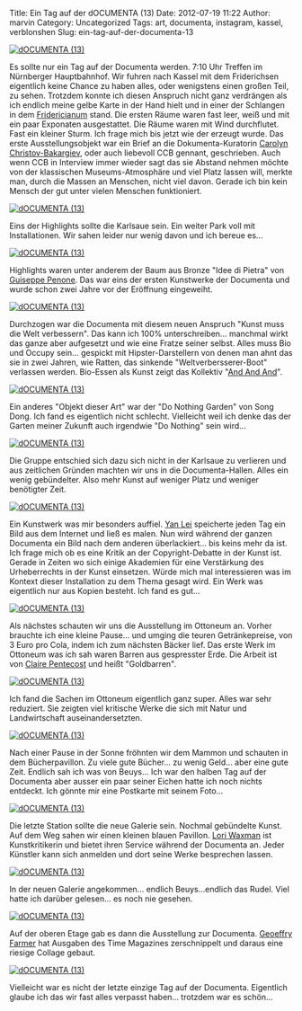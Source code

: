 Title: Ein Tag auf der dOCUMENTA (13)
Date: 2012-07-19 11:22
Author: marvin
Category: Uncategorized
Tags: art, documenta, instagram, kassel, verblonshen
Slug: ein-tag-auf-der-documenta-13

[![dOCUMENTA (13)](http://farm8.staticflickr.com/7113/7602311234_a1d4a279e1_z.jpg)](http://www.flickr.com/photos/marvinxsteadfast/7602311234/ "dOCUMENTA (13) by marvinxsteadfast, on Flickr, via Patr")

Es sollte nur ein Tag auf der Documenta werden. 7:10 Uhr Treffen im
Nürnberger Hauptbahnhof. Wir fuhren nach Kassel mit dem Friderichsen
eigentlich keine Chance zu haben alles, oder wenigstens einen großen
Teil, zu sehen. Trotzdem konnte ich diesen Anspruch nicht ganz
verdrängen als ich endlich meine gelbe Karte in der Hand hielt und in
einer der Schlangen in dem
[Fridericianum](http://de.wikipedia.org/wiki/Fridericianum_(Kassel))
stand. Die ersten Räume waren fast leer, weiß und mit ein paar Exponaten
ausgestattet. Die Räume waren mit Wind durchflutet. Fast ein kleiner
Sturm. Ich frage mich bis jetzt wie der erzeugt wurde. Das erste
Ausstellungsobjekt war ein Brief an die Dokumenta-Kuratorin [Carolyn
Christov-Bakargiev](http://de.wikipedia.org/wiki/Carolyn_Christov-Bakargiev),
oder auch liebevoll CCB gennant, geschrieben. Auch wenn CCB in Interview
immer wieder sagt das sie Abstand nehmen möchte von der klassischen
Museums-Atmosphäre und viel Platz lassen will, merkte man, durch die
Massen an Menschen, nicht viel davon. Gerade ich bin kein Mensch der gut
unter vielen Menschen funktioniert.

[![dOCUMENTA (13)](http://farm9.staticflickr.com/8287/7602309502_fe93d827e9_z.jpg)](http://www.flickr.com/photos/marvinxsteadfast/7602309502/ "dOCUMENTA (13) by marvinxsteadfast, on Flickr, via Patr")

Eins der Highlights sollte die Karlsaue sein. Ein weiter Park voll mit
Installationen. Wir sahen leider nur wenig davon und ich bereue es...

[![dOCUMENTA (13)](http://farm9.staticflickr.com/8288/7602310024_36e6d3dc14_z.jpg)](http://www.flickr.com/photos/marvinxsteadfast/7602310024/ "dOCUMENTA (13) by marvinxsteadfast, on Flickr, via Patr")

Highlights waren unter anderem der Baum aus Bronze "Idee di Pietra" von
[Guiseppe Penone](http://de.wikipedia.org/wiki/Giuseppe_Penone). Das war
eins der ersten Kunstwerke der Documenta und wurde schon zwei Jahre vor
der Eröffnung eingeweiht.

[![dOCUMENTA (13)](http://farm9.staticflickr.com/8168/7602307758_edfdf7d46a_z.jpg)](http://www.flickr.com/photos/marvinxsteadfast/7602307758/ "dOCUMENTA (13) by marvinxsteadfast, on Flickr, via Patr")

Durchzogen war die Documenta mit diesem neuen Anspruch "Kunst muss die
Welt verbessern". Das kann ich 100% unterschreiben... manchmal wirkt das
ganze aber aufgesetzt und wie eine Fratze seiner selbst. Alles muss Bio
und Occupy sein... gespickt mit Hipster-Darstellern von denen man ahnt
das sie in zwei Jahren, wie Ratten, das sinkende "Weltverbersserer-Boot"
verlassen werden. Bio-Essen als Kunst zeigt das Kollektiv "[And And
And](http://andandand.org/)".

[![dOCUMENTA (13)](http://farm9.staticflickr.com/8002/7602537720_992614347a_z.jpg)](http://www.flickr.com/photos/marvinxsteadfast/7602537720/ "dOCUMENTA (13) by marvinxsteadfast, on Flickr, via Patr")

Ein anderes "Objekt dieser Art" war der "Do Nothing Garden" von Song
Dong. Ich fand es eigentlich nicht schlecht. Vielleicht weil ich denke
das der Garten meiner Zukunft auch irgendwie "Do Nothing" sein wird...

[![dOCUMENTA (13)](http://farm8.staticflickr.com/7271/7602311846_87c4d011ac_z.jpg)](http://www.flickr.com/photos/marvinxsteadfast/7602311846/ "dOCUMENTA (13) by marvinxsteadfast, on Flickr, via Patr")

Die Gruppe entschied sich dazu sich nicht in der Karlsaue zu verlieren
und aus zeitlichen Gründen machten wir uns in die Documenta-Hallen.
Alles ein wenig gebündelter. Also mehr Kunst auf weniger Platz und
weniger benötigter Zeit.

[![dOCUMENTA (13)](http://farm9.staticflickr.com/8017/7602604432_5b60831c62_z.jpg)](http://www.flickr.com/photos/marvinxsteadfast/7602604432/ "dOCUMENTA (13) by marvinxsteadfast, on Flickr, via Patr")

Ein Kunstwerk was mir besonders auffiel. [Yan
Lei](http://d13.documenta.de/#/de/teilnehmer/teilnehmer/yan-lei/)
speicherte jeden Tag ein Bild aus dem Internet und ließ es malen. Nun
wird während der ganzen Documenta ein Bild nach dem anderen
überlackiert... bis keins mehr da ist. Ich frage mich ob es eine Kritik
an der Copyright-Debatte in der Kunst ist. Gerade in Zeiten wo sich
einige Akademien für eine Verstärkung des Urheberrechts in der Kunst
einsetzen. Würde mich mal interessieren was im Kontext dieser
Installation zu dem Thema gesagt wird. Ein Werk was eigentlich nur aus
Kopien besteht. Ich fand es gut...

[![dOCUMENTA (13)](http://farm8.staticflickr.com/7276/7602310274_dc0b2b4a45_z.jpg)](http://www.flickr.com/photos/marvinxsteadfast/7602310274/ "dOCUMENTA (13) by marvinxsteadfast, on Flickr, via Patr")

Als nächstes schauten wir uns die Ausstellung im Ottoneum an. Vorher
brauchte ich eine kleine Pause... und umging die teuren Getränkepreise,
von 3 Euro pro Cola, indem ich zum nächsten Bäcker lief. Das erste Werk
im Ottoneum was ich sah waren Barren aus gespresster Erde. Die Arbeit
ist von [Claire Pentecost](http://www.clairepentecost.org/) und heißt
"Goldbarren".

[![dOCUMENTA (13)](http://farm9.staticflickr.com/8022/7602309002_368f58b316_z.jpg)](http://www.flickr.com/photos/marvinxsteadfast/7602309002/ "dOCUMENTA (13) by marvinxsteadfast, on Flickr, via Patr")

Ich fand die Sachen im Ottoneum eigentlich ganz super. Alles war sehr
reduziert. Sie zeigten viel kritische Werke die sich mit Natur und
Landwirtschaft auseinandersetzten.

[![dOCUMENTA (13)](http://farm9.staticflickr.com/8158/7602310528_1fac51ed1f_z.jpg)](http://www.flickr.com/photos/marvinxsteadfast/7602310528/ "dOCUMENTA (13) by marvinxsteadfast, on Flickr, via Patr")

Nach einer Pause in der Sonne fröhnten wir dem Mammon und schauten in
dem Bücherpavillon. Zu viele gute Bücher... zu wenig Geld... aber eine
gute Zeit. Endlich sah ich was von Beuys... Ich war den halben Tag auf
der Documenta aber ausser ein paar seiner Eichen hatte ich noch nichts
entdeckt. Ich gönnte mir eine Postkarte mit seinem Foto...

[![dOCUMENTA (13)](http://farm9.staticflickr.com/8285/7602310952_52789ddf2e_z.jpg)](http://www.flickr.com/photos/marvinxsteadfast/7602310952/ "dOCUMENTA (13) by marvinxsteadfast, on Flickr, via Patr")

Die letzte Station sollte die neue Galerie sein. Nochmal gebündelte
Kunst. Auf dem Weg sahen wir einen kleinen blauen Pavillon. [Lori
Waxman](http://d13.documenta.de/#/de/teilnehmer/teilnehmer/lori-waxman/)
ist Kunstkritikerin und bietet ihren Service während der Documenta an.
Jeder Künstler kann sich anmelden und dort seine Werke besprechen
lassen.

[![dOCUMENTA (13)](http://farm9.staticflickr.com/8290/7602308790_49883f82e6_z.jpg)](http://www.flickr.com/photos/marvinxsteadfast/7602308790/ "dOCUMENTA (13) by marvinxsteadfast, on Flickr, via Patr")

In der neuen Galerie angekommen... endlich Beuys...endlich das Rudel.
Viel hatte ich darüber gelesen... es noch nie gesehen.

[![dOCUMENTA (13)](http://farm8.staticflickr.com/7271/7602307278_df7401699b_z.jpg)](http://www.flickr.com/photos/marvinxsteadfast/7602307278/ "dOCUMENTA (13) by marvinxsteadfast, on Flickr, via Patr")

Auf der oberen Etage gab es dann die Ausstellung zur Documenta.
[Geoeffry Farmer](http://en.wikipedia.org/wiki/Geoffrey_Farmer) hat
Ausgaben des Time Magazines zerschnippelt und daraus eine riesige
Collage gebaut.

[![dOCUMENTA (13)](http://farm9.staticflickr.com/8012/7602308376_e6f0c88263_z.jpg)](http://www.flickr.com/photos/marvinxsteadfast/7602308376/ "dOCUMENTA (13) by marvinxsteadfast, on Flickr, via Patr")

Vielleicht war es nicht der letzte einzige Tag auf der Documenta.
Eigentlich glaube ich das wir fast alles verpasst haben... trotzdem war
es schön...

